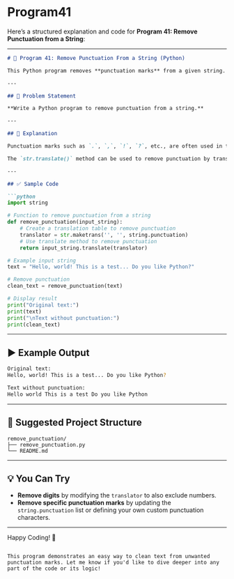 # Program41
Here’s a structured explanation and code for **Program 41: Remove Punctuation from a String**:

---

```markdown
# 📝 Program 41: Remove Punctuation From a String (Python)

This Python program removes **punctuation marks** from a given string.

---

## 📌 Problem Statement

**Write a Python program to remove punctuation from a string.**

---

## 🔢 Explanation

Punctuation marks such as `.`, `,`, `!`, `?`, etc., are often used in text, but sometimes we may need to remove them from a string. This can be done using the **`string.punctuation`** constant from the `string` module, which contains a list of punctuation characters.

The `str.translate()` method can be used to remove punctuation by translating punctuation characters to `None`.

---

## ✅ Sample Code

```python
import string

# Function to remove punctuation from a string
def remove_punctuation(input_string):
    # Create a translation table to remove punctuation
    translator = str.maketrans('', '', string.punctuation)
    # Use translate method to remove punctuation
    return input_string.translate(translator)

# Example input string
text = "Hello, world! This is a test... Do you like Python?"

# Remove punctuation
clean_text = remove_punctuation(text)

# Display result
print("Original text:")
print(text)
print("\nText without punctuation:")
print(clean_text)
```

---

## ▶️ Example Output

```bash
Original text:
Hello, world! This is a test... Do you like Python?

Text without punctuation:
Hello world This is a test Do you like Python
```

---

## 📁 Suggested Project Structure

```
remove_punctuation/
├── remove_punctuation.py
└── README.md
```

---

## 💡 You Can Try

- **Remove digits** by modifying the `translator` to also exclude numbers.
- **Remove specific punctuation marks** by updating the `string.punctuation` list or defining your own custom punctuation characters.

---

Happy Coding! 🚀

```

This program demonstrates an easy way to clean text from unwanted punctuation marks. Let me know if you'd like to dive deeper into any part of the code or its logic!

